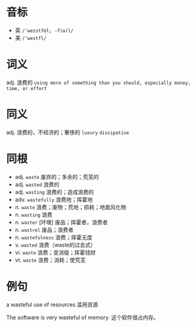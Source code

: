 # 音标

- 英 `/'weɪstfʊl; -f(ə)l/`
- 美 `/'westfl/`

# 词义

adj. 浪费的
`using more of something than you should, especially money, time, or effort`

# 同义

adj. 浪费的，不经济的；奢侈的
`luxury` `dissipative`

# 同根

- adj. `waste` 废弃的；多余的；荒芜的
- adj. `wasted` 浪费的
- adj. `wasting` 浪费的；造成浪费的
- adv. `wastefully` 浪费地；挥霍地
- n. `waste` 浪费；废物；荒地；损耗；地面风化物
- n. `wasting` 浪费
- n. `waster` [环境] 废品；挥霍者，浪费者
- n. `wastrel` 废品；浪费者
- n. `wastefulness` 浪费；挥霍无度
- v. `wasted` 浪费（waste的过去式）
- vi. `waste` 浪费；变消瘦；挥霍钱财
- vt. `waste` 浪费；消耗；使荒芜

# 例句

a wasteful use of resources
滥用资源

The software is very wasteful of memory.
这个软件很占内存。


